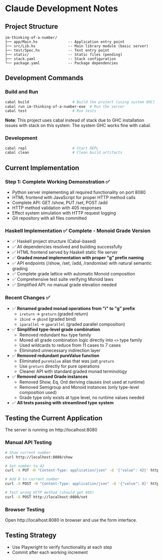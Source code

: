 # Claude Development Notes

## Project Structure
```
im-thinking-of-a-number/
├── app/Main.hs              -- Application entry point
├── src/Lib.hs               -- Main library module (basic server)
├── test/Spec.hs             -- Test entry point
├── static/                  -- Static files (pending)
├── stack.yaml               -- Stack configuration
└── package.yaml             -- Package dependencies
```

## Development Commands

### Build and Run
```bash
cabal build                    # Build the project (using system GHC)
cabal run im-thinking-of-a-number-exe  # Run the server
cabal test                     # Run tests
```

**Note**: This project uses cabal instead of stack due to GHC installation issues with stack on this system. The system GHC works fine with cabal.

### Development
```bash
cabal repl                     # Start REPL
cabal clean                    # Clean build artifacts
```

## Current Implementation

### Step 1: Complete Working Demonstration ✅
- Python server implementing all required functionality on port 8080
- HTML frontend with JavaScript for proper HTTP method calls
- Complete API: GET /show, PUT /set, POST /add
- HTTP method validation with 405 responses
- Effect system simulation with HTTP request logging
- Git repository with all files committed

### Haskell Implementation ✅ Complete - Monoid Grade Version
- ✅ Haskell project structure (Cabal-based)
- ✅ All dependencies resolved and building successfully 
- ✅ HTML frontend served by Haskell static file server
- ✅ **Graded monad implementation with proper "g" prefix naming**
- ✅ API endpoints (/show, /set, /add, /randomise) with natural semantic grading
- ✅ Complete grade lattice with automatic Monoid composition
- ✅ Comprehensive test suite verifying Monoid laws
- ✅ Simplified API: no manual grade elevation needed

### Recent Changes ✅
- ✅ **Renamed graded monad operations from "i" to "g" prefix**
  - `ireturn` → `greturn` (graded return)
  - `ibind` → `gbind` (graded bind)  
  - `iparallel` → `gparallel` (graded parallel composition)
- ✅ **Simplified type-level grade combination**
  - Removed redundant `Max` type family
  - Moved all grade combination logic directly into `<>` type family
  - Used wildcards to reduce from 11 cases to 7 cases
  - Eliminated unnecessary indirection layer
- ✅ **Removed redundant pureValue function**
  - Eliminated `pureValue` alias that was just `greturn`
  - Use `greturn` directly for pure operations
  - Cleaner API with standard graded monad terminology
- ✅ **Removed unused Grade instances**
  - Removed Show, Eq, Ord deriving clauses (not used at runtime)
  - Removed Semigroup and Monoid instances (only type-level composition used)
  - Grade type only exists at type level, no runtime values needed
- ✅ **All tests passing with streamlined type system**

## Testing the Current Application

The server is running on http://localhost:8080

### Manual API Testing
```bash
# Show current number
curl http://localhost:8080/show

# Set number to 42
curl -X PUT -H "Content-Type: application/json" -d '{"value": 42}' http://localhost:8080/set

# Add 8 to current number
curl -X POST -H "Content-Type: application/json" -d '{"value": 8}' http://localhost:8080/add

# Test wrong HTTP method (should get 405)
curl -X POST http://localhost:8080/set
```

### Browser Testing
Open http://localhost:8080 in browser and use the form interface.

## Testing Strategy
- Use Playwright to verify functionality at each step
- Commit after each working increment